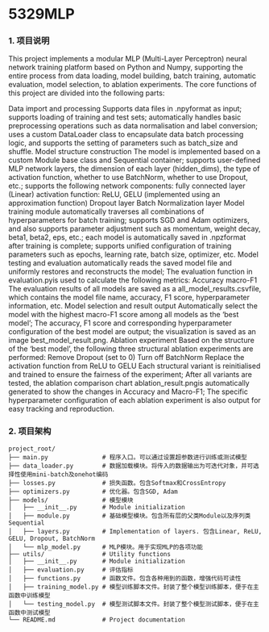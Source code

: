 # 5329MLP
### 1. 项目说明

This project implements a modular MLP (Multi-Layer Perceptron) neural network training platform based on Python and Numpy, supporting the entire process from data loading, model building, batch training, automatic evaluation, model selection, to ablation experiments. The core functions of this project are divided into the following parts:

Data import and processing Supports data files in .npyformat as input; supports loading of training and test sets; automatically handles basic preprocessing operations such as data normalisation and label conversion; uses a custom DataLoader class to encapsulate data batch processing logic, and supports the setting of parameters such as batch_size and shuffle.
Model structure construction The model is implemented based on a custom Module base class and Sequential container; supports user-defined MLP network layers, the dimension of each layer (hidden_dims), the type of activation function, whether to use BatchNorm, whether to use Dropout, etc.; supports the following network components: fully connected layer (Linear) activation function: ReLU, GELU (implemented using an approximation function) Dropout layer Batch Normalization layer
Model training module automatically traverses all combinations of hyperparameters for batch training; supports SGD and Adam optimizers, and also supports parameter adjustment such as momentum, weight decay, beta1, beta2, eps, etc.; each model is automatically saved in .npzformat after training is complete; supports unified configuration of training parameters such as epochs, learning rate, batch size, optimizer, etc.
Model testing and evaluation automatically reads the saved model file and uniformly restores and reconstructs the model; The evaluation function in evaluation.pyis used to calculate the following metrics: Accuracy macro-F1 The evaluation results of all models are saved as a all_model_results.csvfile, which contains the model file name, accuracy, F1 score, hyperparameter information, etc.
Model selection and result output Automatically select the model with the highest macro-F1 score among all models as the ‘best model’; The accuracy, F1 score and corresponding hyperparameter configuration of the best model are output; the visualization is saved as an image best_model_result.png.
Ablation experiment Based on the structure of the ‘best model’, the following three structural ablation experiments are performed: Remove Dropout (set to 0) Turn off BatchNorm Replace the activation function from ReLU to GELU Each structural variant is reinitialised and trained to ensure the fairness of the experiment; After all variants are tested, the ablation comparison chart ablation_result.pngis automatically generated to show the changes in Accuracy and Macro-F1; The specific hyperparameter configuration of each ablation experiment is also output for easy tracking and reproduction.

### 2. 项目架构
```plaintext
project_root/
├── main.py               # 程序入口。可以通过设置超参数进行训练或测试模型
├── data_loader.py        # 数据加载模块。将传入的数据输出为可迭代对象，并可选择性使用mini-batch及onehot编码
├── losses.py             # 损失函数。包含Softmax和CrossEntropy
├── optimizers.py         # 优化器。包含SGD, Adam
├── models/               # 模型模块
│   ├── __init__.py       # Module initialization
│   ├── module.py         # 基础模型模块。包含所有层的父类Module以及序列类Sequential
│   ├── layers.py         # Implementation of layers. 包含Linear, ReLU, GELU, Dropout, BatchNorm
│   └── mlp_model.py      # MLP模块。用于实现MLP的各项功能
├── utils/                # Utility functions
│   ├── __init__.py       # Module initialization
│   ├── evaluation.py     # 评估指标
│   ├── functions.py      # 函数文件。包含各种用到的函数，增强代码可读性
│   ├── training_model.py # 模型训练脚本文件。封装了整个模型训练脚本，便于在主函数中训练模型
│   └── testing_model.py  # 模型测试脚本文件。封装了整个模型测试脚本，便于在主函数中测试模型
└── README.md             # Project documentation
```